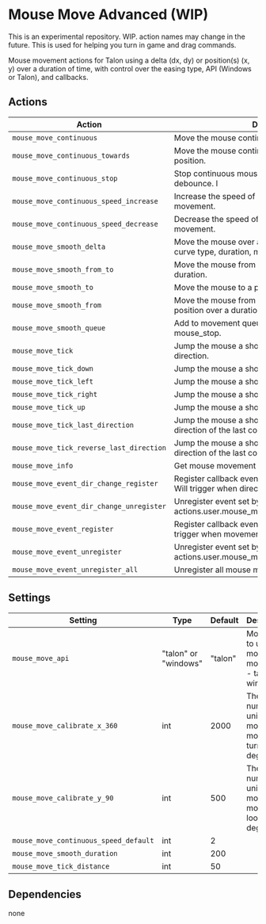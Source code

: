 # Mouse Move Advanced (WIP)

This is an experimental repository. WIP. action names may change in the future. This is used for helping you turn in game and drag commands.

Mouse movement actions for Talon using a delta (dx, dy) or position(s) (x, y) over a duration of time, with control over the easing type, API (Windows or Talon), and callbacks.

## Actions

| **Action** | **Description** |
|------------|-----------------|
| `mouse_move_continuous` | Move the mouse continuously given a unit vector. |
| `mouse_move_continuous_towards` | Move the mouse continuously towards an xy screen position. |
| `mouse_move_continuous_stop` | Stop continuous mouse movement with optional debounce. l|
| `mouse_move_continuous_speed_increase` | Increase the speed of a current continuous movement.|
| `mouse_move_continuous_speed_decrease` | Decrease the speed of a current continuous movement.|
| `mouse_move_smooth_delta` | Move the mouse over a delta with control over the curve type, duration, mouse api type, and callback. |
| `mouse_move_smooth_from_to` | Move the mouse from one point to another over a duration. |
| `mouse_move_smooth_to` | Move the mouse to a point over a duration. |
| `mouse_move_smooth_from` | Move the mouse from a point to the current mouse position over a duration. |
| `mouse_move_smooth_queue` | Add to movement queue, executed after next mouse_stop. |
| `mouse_move_tick` | Jump the mouse a short distance in a specific direction. |
| `mouse_move_tick_down` | Jump the mouse a short distance down. |
| `mouse_move_tick_left` | Jump the mouse a short distance left. |
| `mouse_move_tick_right` | Jump the mouse a short distance right. |
| `mouse_move_tick_up` | Jump the mouse a short distance up. |
| `mouse_move_tick_last_direction` | Jump the mouse a short distance in the same direction of the last continuous movement. |
| `mouse_move_tick_reverse_last_direction` | Jump the mouse a short distance in the opposite direction of the last continuous movement. |
| `mouse_move_info` | Get mouse movement info |
| `mouse_move_event_dir_change_register` | Register callback event for mouse_move_dir_change. Will trigger when direction changes. |
| `mouse_move_event_dir_change_unregister` | Unregister event set by actions.user.mouse_move_event_dir_change_register. |
| `mouse_move_event_register` | Register callback event for mouse movement. Will trigger when movement starts or stops. |
| `mouse_move_event_unregister` | Unregister event set by actions.user.mouse_move_event_register. |
| `mouse_move_event_unregister_all` | Unregister all mouse movement events. |

## Settings
| **Setting** | **Type** | **Default** | **Description** |
|-------------|----------|-------------|-----------------|
| `mouse_move_api` | "talon" or "windows" | "talon" | Mouse API to use for mouse movement - talon or windows |
| `mouse_move_calibrate_x_360` | int | 2000 | The number of units to move the mouse to turn 360 degrees. |
| `mouse_move_calibrate_y_90` | int | 500 | The number of units to move the mouse to look up 90 degrees. |
| `mouse_move_continuous_speed_default` | int | 2 |  |
| `mouse_move_smooth_duration` | int | 200 |  |
| `mouse_move_tick_distance` | int | 50 |  |

## Dependencies
none